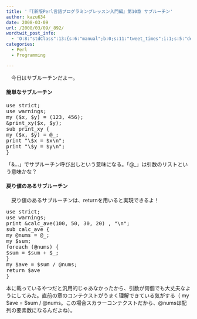 ```yaml
---
title: '『[新版Perl言語プログラミングレッスン入門編』第10章 サブルーチン'
author: kazu634
date: 2008-03-09
url: /2008/03/09/_892/
wordtwit_post_info:
  - 'O:8:"stdClass":13:{s:6:"manual";b:0;s:11:"tweet_times";i:1;s:5:"delay";i:0;s:7:"enabled";i:1;s:10:"separation";s:2:"60";s:7:"version";s:3:"3.7";s:14:"tweet_template";b:0;s:6:"status";i:2;s:6:"result";a:0:{}s:13:"tweet_counter";i:2;s:13:"tweet_log_ids";a:1:{i:0;i:3805;}s:9:"hash_tags";a:0:{}s:8:"accounts";a:1:{i:0;s:7:"kazu634";}}'
categories:
  - Perl
  - Programming

---
```

<div class="section">
<p>
    　今日はサブルーチンだよー。
</p>
  
<p>
<a name="seemore"></a>
</p>
  
<h4>
    簡単なサブルーチン
</h4>
  
<pre class="syntax-highlight">
<span class="synStatement">use strict</span>;
<span class="synStatement">use warnings</span>;
<span class="synStatement">my</span> (<span class="synIdentifier">$x</span>, <span class="synIdentifier">$y</span>) = (<span class="synConstant">123</span>, <span class="synConstant">456</span>);
<span class="synIdentifier">&#38;print_xy</span>(<span class="synIdentifier">$x</span>, <span class="synIdentifier">$y</span>);
<span class="synStatement">sub</span><span class="synIdentifier"> print_xy </span>{
<span class="synStatement">my</span> (<span class="synIdentifier">$x</span>, <span class="synIdentifier">$y</span>) = <span class="synIdentifier">@_</span>;
<span class="synStatement">print</span> <span class="synConstant">&#34;</span><span class="synSpecial">\$</span><span class="synConstant">x = </span><span class="synIdentifier">$x</span><span class="synSpecial">\n</span><span class="synConstant">&#34;</span>;
<span class="synStatement">print</span> <span class="synConstant">&#34;</span><span class="synSpecial">\$</span><span class="synConstant">y = </span><span class="synIdentifier">$y</span><span class="synSpecial">\n</span><span class="synConstant">&#34;</span>;
}
</pre>
  
<p>
    「&&#8230;」でサブルーチン呼び出しという意味になる。「@_」は引数のリストという意味かな？
</p>
  
<h4>
    戻り値のあるサブルーチン
</h4>
  
<p>
    　戻り値のあるサブルーチンは、returnを用いると実現できるよ！
</p>
  
<pre class="syntax-highlight">
<span class="synStatement">use strict</span>;
<span class="synStatement">use warnings</span>;
<span class="synStatement">print</span> <span class="synIdentifier">&#38;calc_ave</span>(<span class="synConstant">100</span>, <span class="synConstant">50</span>, <span class="synConstant">30</span>, <span class="synConstant">20</span>) , <span class="synConstant">&#34;</span><span class="synSpecial">\n</span><span class="synConstant">&#34;</span>;
<span class="synStatement">sub</span><span class="synIdentifier"> calc_ave </span>{
<span class="synStatement">my</span> <span class="synIdentifier">@nums</span> = <span class="synIdentifier">@_</span>;
<span class="synStatement">my</span> <span class="synIdentifier">$sum</span>;
<span class="synStatement">foreach</span> (<span class="synIdentifier">@nums</span>) {
<span class="synIdentifier">$sum</span> = <span class="synIdentifier">$sum</span> + <span class="synIdentifier">$_</span>;
}
<span class="synStatement">my</span> <span class="synIdentifier">$ave</span> = <span class="synIdentifier">$sum</span> / <span class="synIdentifier">@nums</span>;
<span class="synStatement">return</span> <span class="synIdentifier">$ave</span>
}
</pre>
  
<p>
    本に載っているやつだと汎用的じゃあなかったから、引数が何個でも大丈夫なようにしてみた。直前の章のコンテクストがうまく理解できている気がする（ my $ave = $sum / @nums。この場合スカラーコンテクストだから、@numsは配列の要素数になるんだよね）。
</p>
</div>